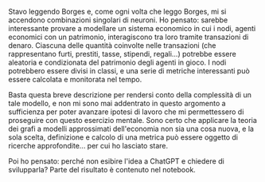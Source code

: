 Stavo leggendo Borges e, come ogni volta che leggo Borges, mi si accendono combinazioni singolari di neuroni.
Ho pensato: sarebbe interessante provare a modellare un sistema economico in cui i nodi, agenti economici con un patrimonio, interagiscono tra loro tramite transazioni di denaro. 
Ciascuna delle quantità coinvolte nelle transazioni (che rappresentano furti, prestiti, tasse, stipendi, regali...) potrebbe essere aleatoria e condizionata del patrimonio degli agenti in gioco.
I nodi potrebbero essere divisi in classi, e una serie di metriche interessanti può essere calcolata e monitorata nel tempo.

Basta questa breve descrizione per rendersi conto della complessità di un tale modello, e non mi sono mai addentrato in questo argomento a sufficienza per poter avanzare ipotesi di lavoro che mi permettessero di proseguire con questo esercizio mentale.
Sono certo che applicare la teoria dei grafi a modelli approssimati dell'economia non sia una cosa nuova, e la sola scelta, definizione e calcolo di una metrica può essere oggetto di ricerche approfondite...
per cui ho lasciato stare. 

Poi ho pensato: perché non esibire l'idea a ChatGPT e chiedere di svilupparla? Parte del risultato è contenuto nel notebook. 
